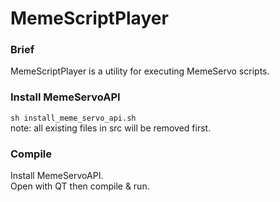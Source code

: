 # MemeScriptPlayer

### Brief
MemeScriptPlayer is a utility for executing MemeServo scripts.  

### Install MemeServoAPI
`sh install_meme_servo_api.sh`  
note: all existing files in src will be removed first.

### Compile
Install MemeServoAPI.  
Open with QT then compile & run.
